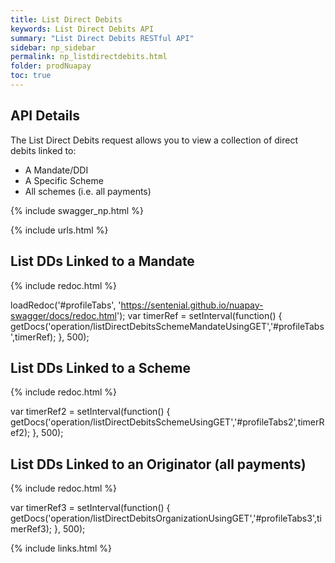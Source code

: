 ```yaml
---
title: List Direct Debits
keywords: List Direct Debits API
summary: "List Direct Debits RESTful API"
sidebar: np_sidebar
permalink: np_listdirectdebits.html
folder: prodNuapay
toc: true
---
```


## API Details

The List Direct Debits request allows you to view a collection of direct debits linked to:

* A Mandate/DDI
* A Specific Scheme
* All schemes (i.e. all payments)


{% include swagger_np.html %}

{% include urls.html %}

## List DDs Linked to a Mandate

<ul id="profileTabs" class="nav nav-tabs">
    
   
</ul>
   
{% include redoc.html %}
   
loadRedoc('#profileTabs', 'https://sentenial.github.io/nuapay-swagger/docs/redoc.html');
var timerRef = setInterval(function() { getDocs('operation/listDirectDebitsSchemeMandateUsingGET','#profileTabs',timerRef); }, 500);


</script>


<div id="mydiv"></div>
</div>
</div>

## List DDs Linked to a Scheme


<ul id="profileTabs2" class="nav nav-tabs">
</ul>
  
{% include redoc.html %}
   
var timerRef2 = setInterval(function() { getDocs('operation/listDirectDebitsSchemeUsingGET','#profileTabs2',timerRef2); }, 500);
</script>
</div>
</div>


## List DDs Linked to an Originator (all payments)

<ul id="profileTabs3" class="nav nav-tabs">
</ul>
  
{% include redoc.html %}

var timerRef3 = setInterval(function() { getDocs('operation/listDirectDebitsOrganizationUsingGET','#profileTabs3',timerRef3); }, 500);
</script>
</div>
</div>


{% include links.html %}
